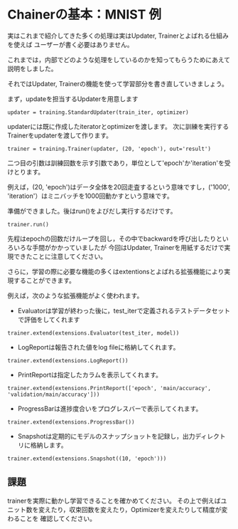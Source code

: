 # Chainerの基本：MNIST 例

実はこれまで紹介してきた多くの処理は実はUpdater, Trainerとよばれる仕組みを使えば
ユーザーが書く必要はありません。

これまでは，内部でどのような処理をしているのかを知ってもらうためにあえて説明をしました。

それではUpdater, Trainerの機能を使って学習部分を書き直していきましょう。

まず，updateを担当するUpdaterを用意します

```
updater = training.StandardUpdater(train_iter, optimizer)
```

updaterには既に作成したiteratorとoptimizerを渡します。
次に訓練を実行するTrainerをupdaterを渡して作ります。

```
trainer = training.Trainer(updater, (20, 'epoch'), out='result')
```

二つ目の引数は訓練回数を示す引数であり，単位として'epoch'か'iteration'を受けとります。

例えば，(20, 'epoch')はデータ全体を20回走査するという意味ですし，('1000', 'iteration'）はミニバッチを1000回動かすという意味です。

準備ができました。後はrun()をよびだし実行するだけです。

```
trainer.run()
```

先程はepochの回数だけループを回し，その中でbackwardを呼び出したりといろいろな手間がかかっていましたが
今回はUpdater, Trainerを用紙するだけで実現できたことに注意してください。

さらに，学習の際に必要な機能の多くはextentionsとよばれる拡張機能により実現することができます。

例えば，次のような拡張機能がよく使われます。

* Evaluatorは学習が終わった後に，test_iterで定義されるテストデータセットで評価をしてくれます

```
trainer.extend(extensions.Evaluator(test_iter, model))
```

* LogReportは報告された値をlog fileに格納してくれます。
```
trainer.extend(extensions.LogReport())
```

* PrintReportは指定したカラムを表示してくれます。
```
trainer.extend(extensions.PrintReport(['epoch', 'main/accuracy', 'validation/main/accuracy']))
```

* ProgressBarは進捗度合いをプログレスバーで表示してくれます。
```
trainer.extend(extensions.ProgressBar())
```

* Snapshotは定期的にモデルのスナップショットを記録し，出力ディレクトリに格納します。
```
trainer.extend(extensions.Snapshot((10, 'epoch')))
```

## 課題

trainerを実際に動かし学習できることを確かめてください。
その上で例えばユニット数を変えたり，収束回数を変えたり，Optimizerを変えたりして精度が変わることを
確認してください。





